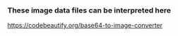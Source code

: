 

### These image data files can be interpreted here
https://codebeautify.org/base64-to-image-converter
